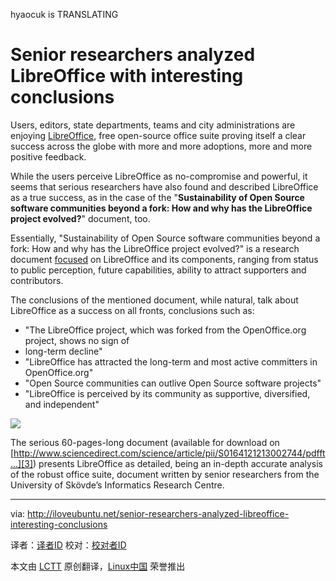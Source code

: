 hyaocuk is TRANSLATING

Senior researchers analyzed LibreOffice with interesting conclusions
================================================================================
Users, editors, state departments, teams and city administrations are enjoying [LibreOffice][1], free open-source office suite proving itself a clear success across the globe with more and more adoptions, more and more positive feedback.

While the users perceive LibreOffice as no-compromise and powerful, it seems that serious researchers have also found and described LibreOffice as a true success, as in the case of the "**Sustainability of Open Source software communities beyond a fork: How and why has the LibreOffice project evolved?**" document, too.

Essentially, "Sustainability of Open Source software communities beyond a fork: How and why has the LibreOffice project evolved?" is a research document [focused][2] on LibreOffice and its components, ranging from status to public perception, future capabilities, ability to attract supporters and contributors.

The conclusions of the mentioned document, while natural, talk about LibreOffice as a success on all fronts, conclusions such as:

- "The LibreOffice project, which was forked from the OpenOffice.org project, shows no sign of
- long-term decline"
- "LibreOffice has attracted the long-term and most active committers in OpenOffice.org"
- "Open Source communities can outlive Open Source software projects"
- "LibreOffice is perceived by its community as supportive, diversified, and independent"

![](http://iloveubuntu.net/pictures_me/libreoffice%20reasearch%20highlights.png)

The serious 60-pages-long document (available for download on [http://www.sciencedirect.com/science/article/pii/S0164121213002744/pdfft...][3]) presents LibreOffice as detailed, being an in-depth accurate analysis of the robust office suite, document written by senior researchers from the University of Skövde’s Informatics Research Centre.

--------------------------------------------------------------------------------

via: http://iloveubuntu.net/senior-researchers-analyzed-libreoffice-interesting-conclusions

译者：[译者ID](https://github.com/译者ID) 校对：[校对者ID](https://github.com/校对者ID)

本文由 [LCTT](https://github.com/LCTT/TranslateProject) 原创翻译，[Linux中国](http://linux.cn/) 荣誉推出

[1]:http://www.libreoffice.org/
[2]:http://www.sciencedirect.com/science/article/pii/S0164121213002744
[3]:http://www.sciencedirect.com/science/article/pii/S0164121213002744/pdfft?md5=4b986a117fb06cc127b854cb5f622bec&pid=1-s2.0-S0164121213002744-main.pdf
